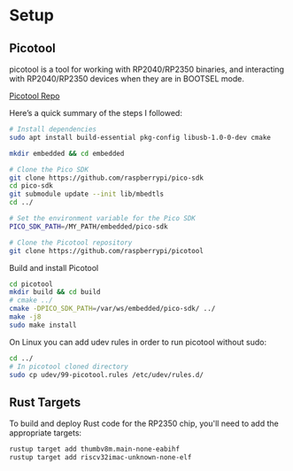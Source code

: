 # Setup

## Picotool
picotool is a tool for working with RP2040/RP2350 binaries, and interacting with RP2040/RP2350 devices when they are in BOOTSEL mode.

[Picotool Repo](https://github.com/raspberrypi/picotool)

Here’s a quick summary of the steps I followed:
```sh
# Install dependencies
sudo apt install build-essential pkg-config libusb-1.0-0-dev cmake

mkdir embedded && cd embedded

# Clone the Pico SDK
git clone https://github.com/raspberrypi/pico-sdk
cd pico-sdk
git submodule update --init lib/mbedtls
cd ../

# Set the environment variable for the Pico SDK
PICO_SDK_PATH=/MY_PATH/embedded/pico-sdk

# Clone the Picotool repository
git clone https://github.com/raspberrypi/picotool
```

Build and install Picotool
```sh
cd picotool
mkdir build && cd build
# cmake ../
cmake -DPICO_SDK_PATH=/var/ws/embedded/pico-sdk/ ../
make -j8
sudo make install
```

On Linux you can add udev rules in order to run picotool without sudo:
```sh
cd ../
# In picotool cloned directory
sudo cp udev/99-picotool.rules /etc/udev/rules.d/
```


## Rust Targets
To build and deploy Rust code for the RP2350 chip, you'll need to add the appropriate targets:

```sh
rustup target add thumbv8m.main-none-eabihf
rustup target add riscv32imac-unknown-none-elf
```
